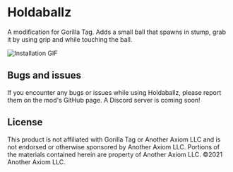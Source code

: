 # Holdaballz
A modification for Gorilla Tag. Adds a small ball that spawns in stump, grab it by using grip and while touching the ball.

![Installation GIF](https://github.com/KyleTheScientist/Bark/blob/master/Marketing/HowToInstall.gif)

## Bugs and issues
If you encounter any bugs or issues while using Holdaballz, please report them on the mod's GitHub page. A Discord server is coming soon!

## License
This product is not affiliated with Gorilla Tag or Another Axiom LLC and is not endorsed or otherwise sponsored by Another Axiom LLC. Portions of the materials contained herein are property of Another Axiom LLC. ©2021 Another Axiom LLC.
